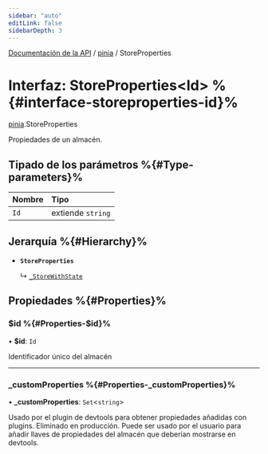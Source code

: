 ```yaml
---
sidebar: "auto"
editLink: false
sidebarDepth: 3
---
```


[Documentación de la API](../index.md) / [pinia](../modules/pinia.md) / StoreProperties

# Interfaz: StoreProperties<Id\> %{#interface-storeproperties-id}%

[pinia](../modules/pinia.md).StoreProperties

Propiedades de un almacén.

## Tipado de los parámetros %{#Type-parameters}%

| Nombre | Tipo |
| :------ | :------ |
| `Id` | extiende `string` |

## Jerarquía %{#Hierarchy}%

- **`StoreProperties`**

  ↳ [`_StoreWithState`](pinia._StoreWithState.md)

## Propiedades %{#Properties}%

### $id %{#Properties-$id}%

• **$id**: `Id`

Identificador único del almacén

___

### \_customProperties %{#Properties-_customProperties}%

• **\_customProperties**: `Set`<`string`\>

Usado por el plugin de devtools para obtener propiedades añadidas con plugins. Eliminado en producción. Puede ser usado por el usuario para añadir llaves de propiedades del almacén que deberían mostrarse en devtools.

